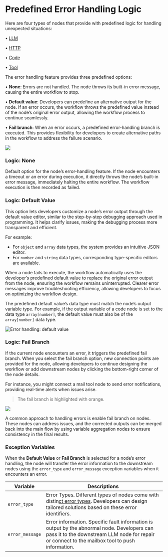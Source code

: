 # Predefined Error Handling Logic

Here are four types of nodes that provide with predefined logic for handling unexpected situations:

•  [LLM](../node/llm.md)

•  [HTTP](../node/http-request.md)

•  [Code](../node/code.md)

•  [Tool](../node/tools.md)

The error handling feature provides three predefined options:

• **None**: Errors are not handled. The node throws its built-in error message, causing the entire workflow to stop.

• **Default value**: Developers can predefine an alternative output for the node. If an error occurs, the workflow throws the predefined value instead of the node’s original error output, allowing the workflow process to continue seamlessly.

• **Fail branch**: When an error occurs, a predefined error-handling branch is executed. This provides flexibility for developers to create alternative paths in the workflow to address the failure scenario.

![](https://assets-docs.dify.ai/2024/12/6e2655949889d4d162945d840d698649.png)

### Logic: None

Default option for the node’s error-handling feature. If the node encounters a timeout or an error during execution, it directly throws the node’s built-in error message, immediately halting the entire workflow. The workflow execution is then recorded as failed.

### Logic: Default Value

This option lets developers customize a node’s error output through the default value editor, similar to the step-by-step debugging approach used in programming. It helps clarify issues, making the debugging process more transparent and efficient.

For example:

* For `object` and `array` data types, the system provides an intuitive JSON editor.
* For `number` and `string` data types, corresponding type-specific editors are available.

When a node fails to execute, the workflow automatically uses the developer’s predefined default value to replace the original error output from the node, ensuring the workflow remains uninterrupted. Clearer error messages improve troubleshooting efficiency, allowing developers to focus on optimizing the workflow design.

The predefined default value’s data type must match the node’s output variable type. For example, if the output variable of a code node is set to the data type `array[number]`, the default value must also be of the `array[number]` data type.

![Error handling: default value](https://assets-docs.dify.ai/2024/12/e9e5e757090679243e0c9976093c7e6c.png)

### Logic: Fail Branch

If the current node encounters an error, it triggers the predefined fail branch. When you select the fail branch option, new connection points are provided for the node, allowing developers to continue designing the workflow or add downstream nodes by clicking the bottom-right corner of the node details.

For instance, you might connect a mail tool node to send error notifications, providing real-time alerts when issues arise.

> The fail branch is highlighted with orange.

![](https://assets-docs.dify.ai/2024/12/e5ea1af947818bd9e27cab3042c1c4f3.png)

A common approach to handling errors is enable fail branch on nodes. These nodes can address issues, and the corrected outputs can be merged back into the main flow by using variable aggregation nodes to ensure consistency in the final results.

### Exception Variables

When the **Default Value** or **Fail Branch** is selected for a node’s error handling, the node will transfer the error information to the downstream nodes using the `error_type` and `error_message` exception variables when it encounters an error.

| Variable        | Descriptions                                                                                                                                                                                   |
| --------------- | ---------------------------------------------------------------------------------------------------------------------------------------------------------------------------------------------- |
| `error_type`    | Error Types. Different types of nodes come with distin[ct error types](error-type.md). Developers can design tailored solutions based on these error identifiers.                              |
| `error_message` | Error information. Specific fault information is output by the abnormal node. Developers can pass it to the downstream LLM node for repair or connect to the mailbox tool to push information. |


